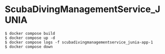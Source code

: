 # ScubaDivingManagementService_JUNIA

```shell
$ docker compose build
$ docker compose up -d
$ docker compose logs -f scubadivingmanagementservice_junia-app-1
$ docker compose down
```
